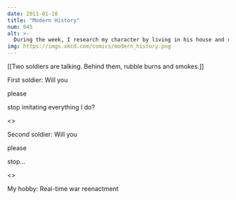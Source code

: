 ```yaml
---
date: 2011-01-10
title: "Modern History"
num: 845
alt: >-
  During the week, I research my character by living in his house and raising his children.
img: https://imgs.xkcd.com/comics/modern_history.png
---
```

[[Two soldiers are talking.  Behind them, rubble burns and smokes.]]

First soldier: Will you 

please

 stop imitating everything I do?

<<blam blam>>

Second soldier: Will you 

please

 stop...

<<kaboom>>

My hobby: Real-time war reenactment

